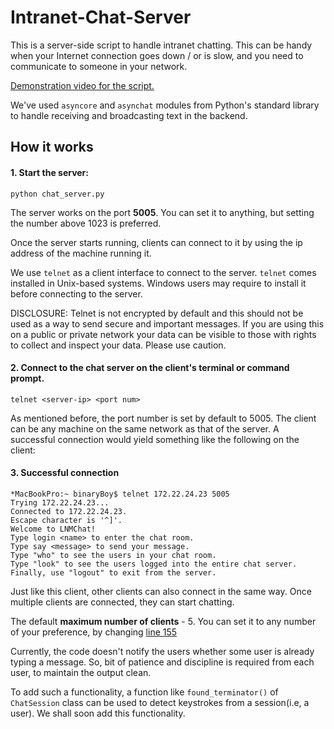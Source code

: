 # Intranet-Chat-Server
This is a server-side script to handle intranet chatting. This can be handy when your Internet connection goes down / or is slow, and you need to communicate to someone in your network. 

[Demonstration video for the script.](https://www.dropbox.com/s/qc16p5bleyewq3h/Demo.mp4?dl=0)

We've used `asyncore` and `asynchat` modules from Python's standard library to handle receiving and broadcasting text in the backend. 

## How it works
#### 1. Start the server:
```
python chat_server.py
```
The server works on the port **5005**. You can set it to anything, but setting the number above 1023 is preferred. 

Once the server starts running, clients can connect to it by using the ip address of the machine running it.

We use `telnet` as a client interface to connect to the server. `telnet` comes installed in Unix-based systems. Windows users may require to install it before connecting to the server.

DISCLOSURE: Telnet is not encrypted by default and this should not be used as a way to send secure and important messages. If you are using this on a public or private network your data can be visible to those with rights to collect and inspect your data. Please use caution.

#### 2. Connect to the chat server on the client's terminal or command prompt.
```
telnet <server-ip> <port num>
```

As mentioned before, the port number is set by default to 5005. The client can be any machine on the same network as that of the server. A successful connection would yield something like the following on the client:

#### 3. Successful connection
```
*MacBookPro:~ binaryBoy$ telnet 172.22.24.23 5005
Trying 172.22.24.23...
Connected to 172.22.24.23.
Escape character is '^]'.
Welcome to LNMChat!
Type login <name> to enter the chat room.
Type say <message> to send your message.
Type "who" to see the users in your chat room.
Type "look" to see the users logged into the entire chat server.
Finally, use "logout" to exit from the server.
```
Just like this client, other clients can also connect in the same way. Once multiple clients are connected, they can start chatting. 

The default **maximum number of clients**  - 5.
You can set it to any number of your preference, by changing [line 155](https://github.com/Pin4in/Intranet-Chat-Server/blob/master/chat_server.py#L155)


Currently, the code doesn't notify the users whether some user is already typing a message. So,  bit of patience and discipline is required from each user, to maintain the output clean.

To add such a functionality, a function like `found_terminator()` of `ChatSession` class can be used to detect keystrokes from a session(i.e, a user). We shall soon add this functionality.
